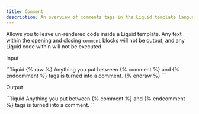 ```yaml
---
title: Comment
description: An overview of comments tags in the Liquid template language.
---
```


Allows you to leave un-rendered code inside a Liquid template. Any text within
the opening and closing `comment` blocks will not be output, and any Liquid code
within will not be executed.

<p class="code-label">Input</p>
```liquid
{% raw %}
Anything you put between {% comment %} and {% endcomment %} tags
is turned into a comment.
{% endraw %}
```

<p class="code-label">Output</p>
```liquid
Anything you put between {% comment %} and {% endcomment %} tags
is turned into a comment.
```
